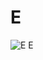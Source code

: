 # E

<!--
███████╗
██╔════╝
█████╗  
██╔══╝  
███████╗
╚══════╝
-->

![E](https://raw.githubusercontent.com/pradumangoyal/E/master/E.jpEg)
E
